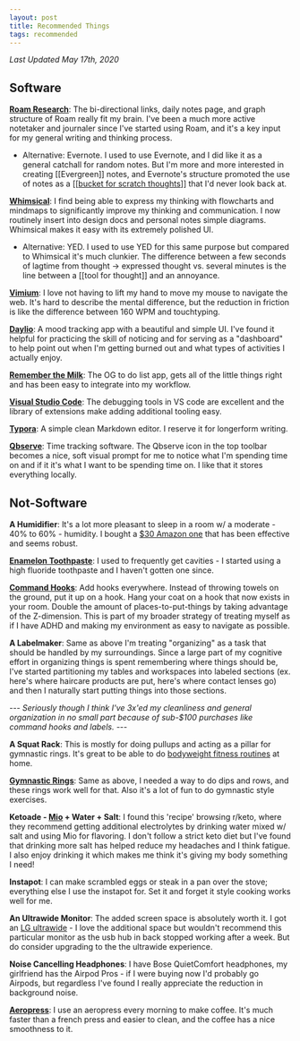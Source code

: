 ```yaml
---
layout: post
title: Recommended Things
tags: recommended
---
```


*Last Updated May 17th, 2020*

## Software


**[Roam Research](https://roamresearch.com)**: The bi-directional links, daily notes page, and graph structure of Roam really fit my brain. I've been a much more active notetaker and journaler since I've started using Roam, and it's a key input for my general writing and thinking process.
- Alternative: Evernote. I used to use Evernote, and I did like it as a general catchall for random notes. But I'm more and more interested in creating [[Evergreen]] notes, and Evernote's structure promoted the use of notes as a [[[bucket for scratch thoughts](https://notes.andymatuschak.org/Evergreen_notes?stackedNotes=Most_people_take_only_transient_notes&stackedNotes=z5nw1rPzimCJYyMknDujwvP344Hv3ixCZRZV2)]] that I'd never look back at.

**[Whimsical](https://whimsical.com)**: I find being able to express my thinking with flowcharts and mindmaps to significantly improve my thinking and communication. I now routinely insert into design docs and personal notes simple diagrams. Whimsical makes it easy with its extremely polished UI.
- Alternative: YED. I used to use YED for this same purpose but compared to Whimsical it's much clunkier. The difference between a few seconds of lagtime from thought -> expressed thought vs. several minutes is the line between a [[tool for thought]] and an annoyance.

**[Vimium](https://vimium.github.io/)**: I love not having to lift my hand to move my mouse to navigate the web. It's hard to describe the mental difference, but the reduction in friction is like the difference between 160 WPM and touchtyping.

**[Daylio](https://daylio.webflow.io/)**:
A mood tracking app with a beautiful and simple UI. I've found it helpful for practicing the skill of noticing and for serving as a "dashboard" to help point out when I'm getting burned out and what types of activities I actually enjoy.

**[Remember the Milk](https://rememberthemilk.com)**:
The OG to do list app, gets all of the little things right and has been easy to integrate into my workflow.

**[Visual Studio Code](https://visualstudio.microsoft.com/)**:
The debugging tools in VS code are excellent and the library of extensions make adding additional tooling easy.

**[Typora](https://typora.io)**:
A simple clean Markdown editor. I reserve it for longerform writing.

**[Qbserve](https://qotoqot.com/qbserve/)**: Time tracking software. The Qbserve icon in the top toolbar becomes a nice, soft visual prompt for me to notice what I'm spending time on and if it it's what I want to be spending time on. I like that it stores everything locally.

## Not-Software

**A Humidifier**: It's a lot more pleasant to sleep in a room w/ a moderate - 40% to 60% - humidity. I bought a [$30 Amazon one](https://www.amazon.com/TaoTronics-Humidifiers-Ultrasonic-Humidifier-Nano-Coating/dp/B07WTTGBJ9/) that has been effective and seems robust. 

**[Enamelon Toothpaste](https://www.amazon.com/gp/product/B00R3K2KZ8/ref=ppx_yo_dt_b_asin_title_o01_s00?ie=UTF8&psc=1)**: I used to frequently get cavities - I started using a high fluoride toothpaste and I haven't gotten one since.

**[Command Hooks](https://www.amazon.com/Command-White-Utility-Container-GP003-7NA/dp/B0753NHZVQ/)**: Add hooks everywhere. Instead of throwing towels on the ground, put it up on a hook. Hang your coat on a hook that now exists in your room. Double the amount of places-to-put-things by taking advantage of the Z-dimension. This is part of my broader strategy of treating myself as if I have ADHD and making my environment as easy to navigate as possible.

**A Labelmaker**: Same as above I'm treating "organizing" as a task that should be handled by my surroundings. Since a large part of my cognitive effort in organizing things is spent remembering where things should be, I've started partitioning my tables and workspaces into labeled sections (ex. here's where haircare products are put, here's where contact lenses go) and then I naturally start putting things into those sections.

--- *Seriously though I think I've 3x'ed my cleanliness and general organization in no small part because of sub-$100 purchases like command hooks and labels.* ---

**A Squat Rack**: This is mostly for doing pullups and acting as a pillar for gymnastic rings. It's great to be able to do [bodyweight fitness routines](https://www.reddit.com/r/bodyweightfitness/wiki/kb/recommended_routine) at home.

**[Gymnastic Rings](https://www.titan.fitness/endurance/gymnastics/rings/28mm-wood-olympic-gymnastic-rings---1.5%22-w-heavy-duty-thick-straps-%26-buckle/410113.html)**: Same as above, I needed a way to do dips and rows, and these rings work well for that. Also it's a lot of fun to do gymnastic style exercises.

**Ketoade - [Mio](https://www.amazon.com/s?k=mio&ref=nb_sb_noss_2) + Water + Salt**: I found this 'recipe' browsing r/keto, where they recommend getting additional electrolytes by drinking water mixed w/ salt and using Mio for flavoring. I don't follow a strict keto diet but I've found that drinking more salt has helped reduce my headaches and I think fatigue. I also enjoy drinking it which makes me think it's giving my body something I need!

**Instapot**: I can make scrambled eggs or steak in a pan over the stove; everything else I use the instapot for. Set it and forget it style cooking works well for me.

**An Ultrawide Monitor**: The added screen space is absolutely worth it. I got an [LG ultrawide](https://www.amazon.com/gp/product/B07YGZ7C1K/ref=ppx_yo_dt_b_search_asin_title?ie=UTF8&psc=1) - I love the additional space but wouldn't recommend this particular monitor as the usb hub in back stopped working after a week. But do consider upgrading to the the ultrawide experience.

**Noise Cancelling Headphones**: I have Bose QuietComfort headphones, my girlfriend has the Airpod Pros - if I were buying now I'd probably go Airpods, but regardless I've found I really appreciate the reduction in background noise.

**[Aeropress](https://aeropress.com/)**: I use an aeropress every morning to make coffee. It's much faster than a french press and easier to clean, and the coffee has a nice smoothness to it.